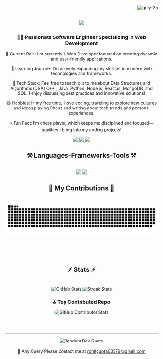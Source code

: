 <img  align="right" src="https://komarev.com/ghpvc/?username=asitshakya789&label=Profile%20views&color=0e75b6&style=flat" alt="grey-25" />
<h1 align="center">
    <img src="https://readme-typing-svg.herokuapp.com/?font=Righteous&size=35&center=true&vCenter=true&width=500&height=70&duration=4000&lines=Hi+There!+👋;+I'm+Rohit+Gupta!;&color=847471" />
<!-- <img width="800" src="https://github.com/user-attachments/assets/3c8fdda1-5f11-4153-99d4-823c5b5a5470" alt="logo"> -->
</h1>
<h3 align="center">👨‍💻 Passionate Software Engineer Specializing in Web Development</h3>

<div align="center">

🔭 Current Role: I’m currently a Web Developer focused on creating dynamic and user-friendly applications.

🌱 Learning Journey: I’m actively expanding my skill set in modern web technologies and frameworks.

💬 Tech Stack: Feel free to reach out to me about Data Structures and Algorithms (DSA) C++ , Java, Python, Node.js, React.js, MongoDB, and SQL. I enjoy discussing best practices and innovative solutions!

😄 Hobbies: In my free time, I love coding, traveling to explore new cultures and ideas,playing Chess and writing about tech trends and personal experiences.

⚡ Fun Fact: I’m chess player, which keeps me disciplined and focused—qualities I bring into my coding projects!



 </div>
 
<div align="center"> 
  <a href="https://www.linkedin.com/in/rohit-gupta-6aa430256/" target="_blank" rel="noopener noreferrer">
    <img src="https://img.shields.io/badge/LinkedIn-0077B5?style=for-the-badge&logo=linkedin&logoColor=white" />
  </a>
  <a href="https://asitshakya789.github.io/Personal-portfolio/" target="_blank" rel="noopener noreferrer">
    <img src="https://img.shields.io/badge/Portfolio-FF5722?style=for-the-badge&logo=todoist&logoColor=white" /> 
  </a>
  <a href="https://leetcode.com/u/grey7/" target="_blank" rel="noopener noreferrer">
    <img src="https://img.shields.io/badge/LeetCode-F9C24B?style=for-the-badge&logo=leetcode&logoColor=black" />
  </a>
</div>
 
<h2 align="center">⚒️ Languages-Frameworks-Tools ⚒️</h2>
<br/>
<div align="center">
    <img src="https://skillicons.dev/icons?i=react,bootstrap,html,css,vscode,github,tailwind,git," />
    <img src="https://skillicons.dev/icons?i=nodejs,python,javascript,express,mongodb,c,java,nextjs,mysql," /><br>
</div>
<div align="center">
  <h2>🐍 My Contributions 🐍</h2>
  <br>
  <img  width="700"alt="snake eating my contributions" src="https://raw.githubusercontent.com/salesp07/salesp07/output/github-contribution-grid-snake.svg" />
  
  <br/><br/><br/>
</div>

<h2 align="center">⚡ Stats ⚡</h2>
<br>
<div align="center">
  <img width="340" src="https://github-readme-stats.vercel.app/api?username=Grey-25&theme=dark&hide_border=false&include_all_commits=false&count_private=true&border_radius=10" alt="GitHub Stats" />
  <img width="375" src="https://github-readme-streak-stats.herokuapp.com/?user=Grey-25&theme=dark&hide_border=false&border_radius=10" alt="Streak Stats" /><br/>
<!--   <img width="325" src="https://github-readme-stats.vercel.app/api/top-langs/?username=asitshakya789&theme=dark&hide=HTML&langs_count=8&layout=compact&border_radius=10&count_private=true" alt="Top Languages" /> -->
  
  ### 🔝 Top Contributed Repo
<img width="290" src="https://github-contributor-stats.vercel.app/api?username=Grey-25&limit=5&theme=dark&combine_all_yearly_contributions=true" alt="GitHub Contributor Stats" style="border-radius: 10px;" />

<br/><br/>

<hr/>
<div align="center">
    <img src="https://quotes-github-readme.vercel.app/api?type=horizontal&theme=radical" alt="Random Dev Quote" />
</div>

<br/>

<div align="center">
💬 Any Query Please contact me at <a href="mailto:rohitgupta03579@gmail.com">rohitgupta03579@gmail.com</a> 
</div>

<br/>
